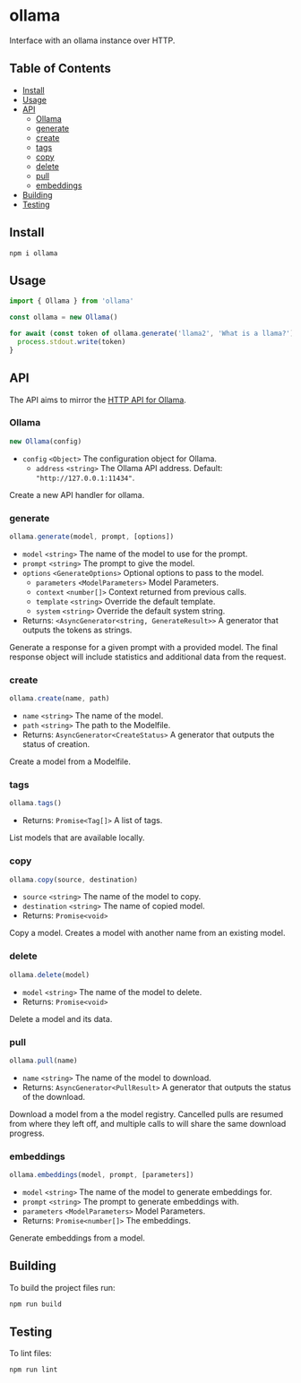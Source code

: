 # ollama

Interface with an ollama instance over HTTP.

## Table of Contents

- [Install](#install)
- [Usage](#usage)
- [API](#api)
  - [Ollama](#Ollama)
  - [generate](#generate)
  - [create](#create)
  - [tags](#tags)
  - [copy](#copy)
  - [delete](#delete)
  - [pull](#pull)
  - [embeddings](#embeddings)
- [Building](#building)
- [Testing](#testing)

## Install

```
npm i ollama
```

## Usage

```javascript
import { Ollama } from 'ollama'

const ollama = new Ollama()

for await (const token of ollama.generate('llama2', 'What is a llama?')) {
  process.stdout.write(token)
}
```

## API

The API aims to mirror the [HTTP API for Ollama](https://github.com/jmorganca/ollama/blob/main/docs/api.md).

### Ollama

```javascript
new Ollama(config)
```

- `config` `<Object>` The configuration object for Ollama.
  - `address` `<string>` The Ollama API address. Default: `"http://127.0.0.1:11434"`.

Create a new API handler for ollama.

### generate

```javascript
ollama.generate(model, prompt, [options])
```

- `model` `<string>` The name of the model to use for the prompt.
- `prompt` `<string>` The prompt to give the model.
- `options` `<GenerateOptions>` Optional options to pass to the model.
  - `parameters` `<ModelParameters>` Model Parameters.
  - `context` `<number[]>` Context returned from previous calls.
  - `template` `<string>` Override the default template.
  - `system` `<string>` Override the default system string.
- Returns: `<AsyncGenerator<string, GenerateResult>>` A generator that outputs the tokens as strings.

Generate a response for a given prompt with a provided model. The final response object will include statistics and additional data from the request.

### create

```javascript
ollama.create(name, path)
```

- `name` `<string>` The name of the model.
- `path` `<string>` The path to the Modelfile.
- Returns: `AsyncGenerator<CreateStatus>` A generator that outputs the status of creation.

Create a model from a Modelfile.

### tags

```javascript
ollama.tags()
```

- Returns: `Promise<Tag[]>` A list of tags.

List models that are available locally.

### copy

```javascript
ollama.copy(source, destination)
```

- `source` `<string>` The name of the model to copy.
- `destination` `<string>` The name of copied model.
- Returns: `Promise<void>`

Copy a model. Creates a model with another name from an existing model.

### delete

```javascript
ollama.delete(model)
```

- `model` `<string>` The name of the model to delete.
- Returns: `Promise<void>`

Delete a model and its data.

### pull

```javascript
ollama.pull(name)
```

- `name` `<string>` The name of the model to download.
- Returns: `AsyncGenerator<PullResult>` A generator that outputs the status of the download.

Download a model from a the model registry. Cancelled pulls are resumed from where they left off, and multiple calls to will share the same download progress.

### embeddings

```javascript
ollama.embeddings(model, prompt, [parameters])
```

- `model` `<string>` The name of the model to generate embeddings for.
- `prompt` `<string>` The prompt to generate embeddings with.
- `parameters` `<ModelParameters>` Model Parameters.
- Returns: `Promise<number[]>` The embeddings.

Generate embeddings from a model.

## Building

To build the project files run:

```sh
npm run build
```

## Testing

To lint files:

```sh
npm run lint
```
